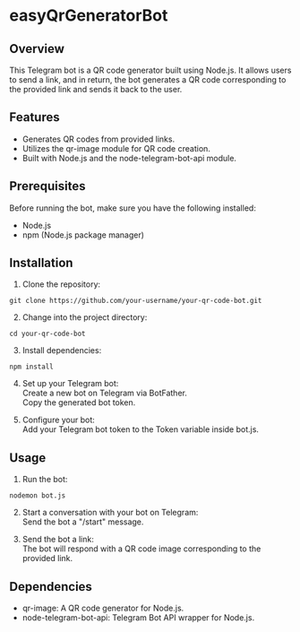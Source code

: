 # easyQrGeneratorBot

## Overview
This Telegram bot is a QR code generator built using Node.js. It allows users to send a link, and in return, the bot generates a QR code corresponding to the provided link and sends it back to the user.

## Features
* Generates QR codes from provided links.
* Utilizes the qr-image module for QR code creation.
* Built with Node.js and the node-telegram-bot-api module.

## Prerequisites
Before running the bot, make sure you have the following installed:

* Node.js
* npm (Node.js package manager)

## Installation
1. Clone the repository:
```
git clone https://github.com/your-username/your-qr-code-bot.git
```

2. Change into the project directory:
```
cd your-qr-code-bot
```

3. Install dependencies:
```
npm install
```

4. Set up your Telegram bot:  
   Create a new bot on Telegram via BotFather.  
   Copy the generated bot token.

5. Configure your bot:  
   Add your Telegram bot token to the Token variable inside bot.js.

## Usage
1. Run the bot:
```
nodemon bot.js
```

2. Start a conversation with your bot on Telegram:  
  Send the bot a "/start" message.

3. Send the bot a link:  
  The bot will respond with a QR code image corresponding to the provided link.

## Dependencies
* qr-image: A QR code generator for Node.js.
* node-telegram-bot-api: Telegram Bot API wrapper for Node.js.
